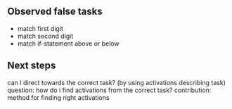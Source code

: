 ## Observed false tasks

- match first digit
- match second digit
- match if-statement above or below

## Next steps

can I direct towards the correct task? (by using activations describing task)
    question: how do i find activations from the correct task?
    contribution: method for finding right activations